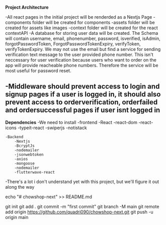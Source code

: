 **Project Architecture**

-All react pages in the initial project will be renderded as a Nextjs Page
-components folder will be created for components
-assets folder will be created for assets like images
-context folder will be created for the react contextAPI
-A database for storing user data will be created. The Schema will contain username, email, phonenumber, password, isverified, isAdmin, forgotPasswordToken, ForgotPasswordTokenExpiry, verifyToken, verifyTokenExpiry.
    We may not use the email but find a service for sending verification text message to the user provided phone number. This isn't neccessary for user verification because users who want to order on the app will provide reacheable phone numbers. Therefore the service will be most useful for password reset.

-Middleware should prevent access to login and signup pages if a user is logged in, it should also prevent access to orderverification, orderfailed and ordersuccessful pages if user isnt logged in
-


**Dependencies**
-We need to install
    -frontend
        -React
        -react-dom
        -react-icons
        -typeit-react
        -swiperjs
        -notistack

    -Backend
        -Nextjs
        -BcryptJs
        -nodemailer
        -jsonwebtoken
        -axios
        -mongoose
        -nodemailer
        -flutterwave-react




-There's a lot i don't understand yet with this project, but we'll figure it out along the way

echo "# chowshop-next" >> README.md

git init
git add .
git commit -m "first commit"
git branch -M main
git remote add origin https://github.com/quadri090/chowshop-next.git
git push -u origin main